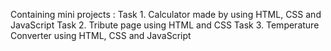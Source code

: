 Containing mini projects :
Task 1. Calculator made by using HTML, CSS and JavaScript
Task 2. Tribute page using HTML and CSS
Task 3. Temperature Converter using HTML, CSS and JavaScript
